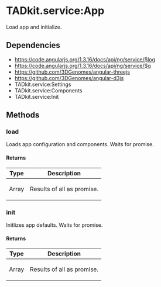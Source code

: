 



# TADkit.service:App











Load app and initialize.







## Dependencies


* https://code.angularjs.org/1.3.16/docs/api/ng/service/$log
* https://code.angularjs.org/1.3.16/docs/api/ng/service/$q
* https://github.com/3DGenomes/angular-threejs
* https://github.com/3DGenomes/angular-d3js
* TADkit.service:Settings
* TADkit.service:Components
* TADkit.service:Init



  




## Methods
### load
Loads app configuration and components.
Waits for promise.






#### Returns</h4>

| Type | Description |
| :--: | :--: |
| Array | <p>Results of all as promise.</p>  |




### init
Initlizes app defaults.
Waits for promise.






#### Returns</h4>

| Type | Description |
| :--: | :--: |
| Array | <p>Results of all as promise.</p>  |










